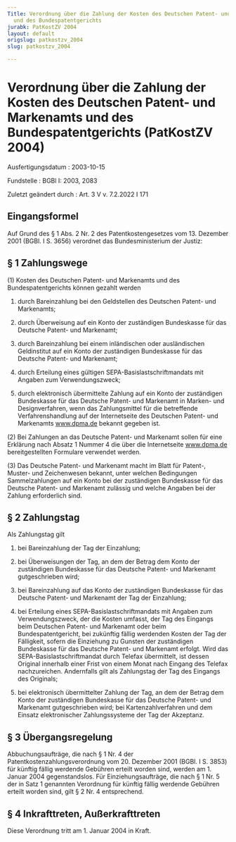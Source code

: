```yaml
---
Title: Verordnung über die Zahlung der Kosten des Deutschen Patent- und Markenamts
  und des Bundespatentgerichts
jurabk: PatKostZV 2004
layout: default
origslug: patkostzv_2004
slug: patkostzv_2004

---
```


# Verordnung über die Zahlung der Kosten des Deutschen Patent- und Markenamts und des Bundespatentgerichts (PatKostZV 2004)

Ausfertigungsdatum
:   2003-10-15

Fundstelle
:   BGBl I: 2003, 2083

Zuletzt geändert durch
:   Art. 3 V v. 7.2.2022 I 171



## Eingangsformel

Auf Grund des § 1 Abs. 2 Nr. 2 des Patentkostengesetzes vom 13. Dezember 2001 (BGBl. I S. 3656) verordnet das Bundesministerium der Justiz:


## § 1 Zahlungswege

(1) Kosten des Deutschen Patent- und Markenamts und des Bundespatentgerichts können gezahlt werden

1.  durch Bareinzahlung bei den Geldstellen des Deutschen Patent- und Markenamts;


2.  durch Überweisung auf ein Konto der zuständigen Bundeskasse für das Deutsche Patent- und Markenamt;


3.  durch Bareinzahlung bei einem inländischen oder ausländischen Geldinstitut auf ein Konto der zuständigen Bundeskasse für das Deutsche Patent- und Markenamt;


4.  durch Erteilung eines gültigen SEPA-Basislastschriftmandats mit Angaben zum Verwendungszweck;


5.  durch elektronisch übermittelte Zahlung auf ein Konto der zuständigen Bundeskasse für das Deutsche Patent- und Markenamt in Marken- und Designverfahren, wenn das Zahlungsmittel für die betreffende Verfahrenshandlung auf der Internetseite des Deutschen Patent- und Markenamts www.dpma.de bekannt gegeben ist.




(2) Bei Zahlungen an das Deutsche Patent- und Markenamt sollen für eine Erklärung nach Absatz 1 Nummer 4 die über die Internetseite www.dpma.de bereitgestellten Formulare verwendet werden.

(3) Das Deutsche Patent- und Markenamt macht im Blatt für Patent-, Muster- und Zeichenwesen bekannt, unter welchen Bedingungen Sammelzahlungen auf ein Konto bei der zuständigen Bundeskasse für das Deutsche Patent- und Markenamt zulässig und welche Angaben bei der Zahlung erforderlich sind.


## § 2 Zahlungstag

Als Zahlungstag gilt

1.  bei Bareinzahlung der Tag der Einzahlung;


2.  bei Überweisungen der Tag, an dem der Betrag dem Konto der zuständigen Bundeskasse für das Deutsche Patent- und Markenamt gutgeschrieben wird;


3.  bei Bareinzahlung auf das Konto der zuständigen Bundeskasse für das Deutsche Patent- und Markenamt der Tag der Einzahlung;


4.  bei Erteilung eines SEPA-Basislastschriftmandats mit Angaben zum Verwendungszweck, der die Kosten umfasst, der Tag des Eingangs beim Deutschen Patent- und Markenamt oder beim Bundespatentgericht, bei zukünftig fällig werdenden Kosten der Tag der Fälligkeit, sofern die Einziehung zu Gunsten der zuständigen Bundeskasse für das Deutsche Patent- und Markenamt erfolgt. Wird das SEPA-Basislastschriftmandat durch Telefax übermittelt, ist dessen Original innerhalb einer Frist von einem Monat nach Eingang des Telefax nachzureichen. Andernfalls gilt als Zahlungstag der Tag des Eingangs des Originals;


5.  bei elektronisch übermittelter Zahlung der Tag, an dem der Betrag dem Konto der zuständigen Bundeskasse für das Deutsche Patent- und Markenamt gutgeschrieben wird; bei Kartenzahlverfahren und dem Einsatz elektronischer Zahlungssysteme der Tag der Akzeptanz.





## § 3 Übergangsregelung

Abbuchungsaufträge, die nach § 1 Nr. 4 der Patentkostenzahlungsverordnung vom 20. Dezember 2001 (BGBl. I S. 3853) für künftig fällig werdende Gebühren erteilt worden sind, werden am 1. Januar 2004 gegenstandslos. Für Einziehungsaufträge, die nach § 1 Nr. 5 der in Satz 1 genannten Verordnung für künftig fällig werdende Gebühren erteilt worden sind, gilt § 2 Nr. 4 entsprechend.


## § 4 Inkrafttreten, Außerkrafttreten

Diese Verordnung tritt am 1. Januar 2004 in Kraft.

